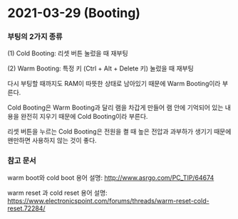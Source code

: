 # 2021-03-29 (Booting)

### 부팅의 2가지 종류

(1) Cold Booting: 리셋 버튼 눌렀을 때 재부팅

(2) Warm Booting: 특정 키 (Ctrl + Alt + Delete 키) 눌렀을 때 재부팅

다시 부팅할 때까지도 RAM이 따뜻한 상태로 남아있기 때문에 Warm Booting이라 부른다.

Cold Booting은 Warm Booting과 달리 램을 차갑게 만들어 램 안에 기억되어 있는 내용을 완전히 지우기 때문에 Cold Booting이라 부른다.

리셋 버튼을 누르는 Cold Booting은 전원을 켤 때 높은 전압과 과부하가 생기기 때문에 왠만하면 사용하지 않는 것이 좋다.

### 참고 문서

warm boot와 cold boot 용어 설명: http://www.asrgo.com/PC_TIP/64674

warm reset 과 cold reset 용어 설명: https://www.electronicspoint.com/forums/threads/warm-reset-cold-reset.72284/